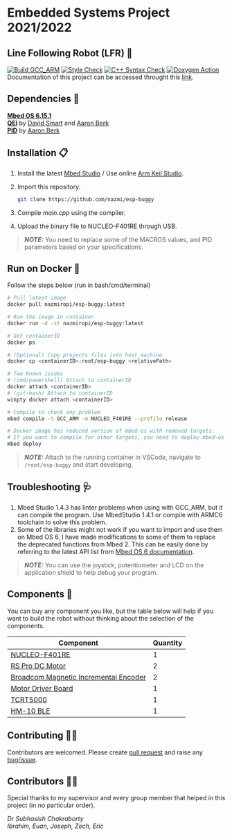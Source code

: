 # Embedded Systems Project 2021/2022

## Line Following Robot (LFR) 🚓

[![Build GCC_ARM](https://github.com/nazmi/esp-buggy/actions/workflows/build.yml/badge.svg)](https://github.com/nazmi/esp-buggy/actions/workflows/build.yml)
[![Style Check](https://github.com/nazmi/esp-buggy/actions/workflows/linter.yml/badge.svg)](https://github.com/nazmi/esp-buggy/actions/workflows/linter.yml)
[![C++ Syntax Check](https://github.com/nazmi/esp-buggy/actions/workflows/cppcheck.yml/badge.svg)](https://github.com/nazmi/esp-buggy/actions/workflows/cppcheck.yml)
[![Doxygen Action](https://github.com/nazmi/esp-buggy/actions/workflows/publish.yml/badge.svg)](https://github.com/nazmi/esp-buggy/actions/workflows/publish.yml)
Documentation of this project can be accessed throught this [link](https://nazmi.github.io/esp-buggy).

## Dependencies 📌

[**Mbed OS 6.15.1**](https://github.com/ARMmbed/mbed-os/releases/tag/mbed-os-6.15.1)  
[**QEI**](https://os.mbed.com/users/WiredHome/code/QEI/) by [David Smart](https://os.mbed.com/users/WiredHome/)   and [Aaron Berk](https://os.mbed.com/users/aberk/)  
[**PID**](https://os.mbed.com/users/aberk/code/PID/) by [Aaron Berk](https://os.mbed.com/users/aberk/)  

## Installation 📋

1. Install the latest [Mbed Studio](https://os.mbed.com/studio/) / Use online [Arm Keil Studio](https://studio.keil.arm.com/).
2. Import this repository.

   ```bash
   git clone https://github.com/nazmi/esp-buggy
   ```

3. Compile *main.cpp* using the compiler.
4. Upload the binary file to NUCLEO-F401RE through USB.

> **_NOTE:_** You need to replace some of the MACROS values, and PID parameters based on your specifications.

## Run on Docker 🐋

Follow the steps below (run in bash/cmd/terminal)

   ```bash
   # Pull latest image
   docker pull nazmiropi/esp-buggy:latest

   # Run the image in container
   docker run -d -it nazmiropi/esp-buggy:latest

   # Get containerID
   docker ps

   # (Optional) Copy projects files into host machine
   docker cp <containerID>:root/esp-buggy <relativePath> 
   
   # Two known issues
   # (cmd/powershell) Attach to containerID
   docker attach <containerID>
   # (git-bash) Attach to containerID
   winpty docker attach <containerID>

   # Compile to check any problem
   mbed compile -t GCC_ARM -m NUCLEO_F401RE --profile release

   # Docker image has reduced version of mbed-os with removed targets.
   # If you want to compile for other targets, you need to deploy mbed-os again.
   mbed deploy
   ```

> **_NOTE:_** Attach to the running container in VSCode, navigate to ```/root/esp-buggy``` and start developing.

## Troubleshooting 🩺

1. Mbed Studio 1.4.3 has linter problems when using with GCC_ARM, but it can compile the program. Use MbedStudio 1.4.1 or compile with ARMC6 toolchain to solve this problem.
2. Some of the libraries might not work if you want to import and use them on Mbed OS 6, I have made modifications to some of them to replace the deprecated functions from Mbed 2. This can be easily done by referring to the latest API list from  [Mbed OS 6 documentation](https://os.mbed.com/docs/mbed-os/v6.15/introduction/index.html).

> **_NOTE:_** You can use the joystick, potentiometer and LCD on the application shield to help debug your program.

## Components 🛒

You can buy any component you like, but the table below will help if you want to build the robot without thinking about the selection of the components.

|Component|Quantity
--|--
|[NUCLEO-F401RE](https://uk.farnell.com/stmicroelectronics/nucleo-f401re/nucleo-board-mcu/dp/2394223)| 1|
|[RS Pro DC Motor](https://uk.rs-online.com/web/p/dc-motors/2389737/)|2|
|[Broadcom Magnetic Incremental Encoder](https://uk.farnell.com/broadcom-limited/aeat-601b-f06/encoder-incremental-3-ch-12000rpm/dp/2467469)| 2
|[Motor Driver Board](https://uk.farnell.com/maxim-integrated-products/maxrefdes89/ref-design-board-dc-motor-driver/dp/2523609)|1|
|[TCRT5000](https://www.robotshop.com/en/aptinex-raykha-s8-tcrt5000-based-8-channel-reflective-sensor-array.html)| 1|
|[HM-10 BLE](https://www.robotshop.com/uk/sunfounder-bluetooth-40-hm-10-master-slave-module.html)|1|

## Contributing 👨‍💻

Contributors are welcomed. Please create [pull request](https://github.com/nazmi/esp-buggy/pulls) and raise any [bug/issue](https://github.com/nazmi/esp-buggy/issues).  

## Contributors 👷‍♂️

Special thanks to my supervisor and every group member that helped in this project (in no particular order).

*Dr Subhasish Chakraborty*  
*Ibrahim, Euan, Joseph, Zech, Eric*